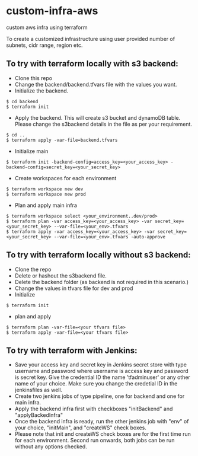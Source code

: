 # custom-infra-aws
custom aws infra using terraform

To create a customized infrastructure using user provided number of subnets, cidr range, region etc. 

## To try with terraform locally with s3 backend:
* Clone this repo
* Change the backend/backend.tfvars file with the values you want.
* Initialize the backend.
```
$ cd backend
$ terraform init
```
* Apply the backend. This will create s3 bucket and dynamoDB table. Please change the s3backend details in the file as per your requirement.
```
$ cd ..
$ terraform apply -var-file=backend.tfvars
```
* Initialize main
```
$ terraform init -backend-config=access_key=<your_access_key> -backend-config=secret_key=<your_secret_key>
```

* Create workspaces for each environment
```
$ terraform workspace new dev
$ terraform workspace new prod
```

* Plan and apply main infra
```
$ terraform workspace select <your_environment..dev/prod>
$ terraform plan -var access_key=<your_access_key> -var secret_key=<your_secret_key> --var-file=<your_env>.tfvars
$ terraform apply -var access_key=<your_access_key> -var secret_key=<your_secret_key> --var-file=<your_env>.tfvars -auto-approve
```
## To try with terraform locally without s3 backend:
 * Clone the repo
 * Delete or hashout the s3backend file.
 * Delete the backend folder (as backend is not required in this scenario.)
 * Change the values in tfvars file for dev and prod
 * Initialize
 ```
 $ terraform init
 ```
 * plan and apply
 ```
 $ terraform plan -var-file=<your tfvars file>
 $ terraform apply -var-file=<your tfvars file>
 ```

## To try with terraform with Jenkins:

* Save your access key and secret key in Jenkins secret store with type username and password where username is access key and password is secret key. Give the credential ID the name 'tfadminuser' or any other name of your choice. Make sure you change the credetial ID in the jenkinsfiles as well.
* Create two jenkins jobs of type pipeline, one for backend and one for main infra.
* Apply the backend infra first with checkboxes "initBackend" and "applyBackedInfra"
* Once the backend infra is ready, run the other jenkins job with "env" of your choice, "initMain", and "createWS" check boxes.
* Please note that init and createWS check boxes are for the first time run for each environment. Second run onwards, both jobs can be run without any options checked.
